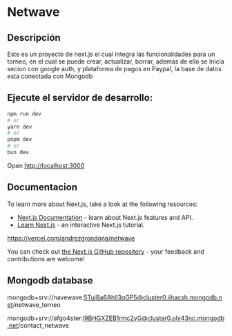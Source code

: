 

# Netwave

## Descripción

Este es un proyecto de next.js el cual integra las funcionalidades para un torneo, en el cual se puede crear, actualizar, borrar, ademas de ello se Inicia secion con google auth, y plataforma de pagos en Paypal, la base de datos esta conectada con Mongodb



## Ejecute el servidor de desarrollo:

```bash
npm run dev
# or
yarn dev
# or
pnpm dev
# or
bun dev
```

Open [http://localhost:3000](http://localhost:3000)





## Documentacion

To learn more about Next.js, take a look at the following resources:

- [Next.js Documentation](https://nextjs.org/docs) - learn about Next.js features and API.
- [Learn Next.js](https://nextjs.org/learn) - an interactive Next.js tutorial.

https://vercel.com/andrezgrondona/netwave

You can check out [the Next.js GitHub repository](https://github.com/vercel/next.js/) - your feedback and contributions are welcome!



## Mongodb database

mongodb+srv://navewave:5TujBa6Ahll3qGP5@cluster0.iihacsh.mongodb.net/netwave_torneo

mongodb+srv://afgo4ster:l9BHGXZEB1rmc2yG@cluster0.oly43nc.mongodb.net/contact_netwave

